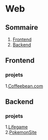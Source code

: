 # Web
## Sommaire
1. [Frontend](##Frontend)  
2. [Backend](##Backend)  




## Frontend
### projets
1.[Coffeebean.com]()

## Backend
### projets
1.[Lifegame]()    
2.[PokemonSite]()  
